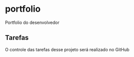 # portfolio

Portfolio do desenvolvedor

## Tarefas

O controle das tarefas desse projeto será realizado no GitHub